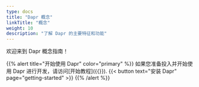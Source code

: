 ```yaml
---
type: docs
title: "Dapr 概念"
linkTitle: "概念"
weight: 10
description: "了解 Dapr 的主要特征和功能"
---
```


欢迎来到 Dapr 概念指南！


{{% alert title="开始使用 Dapr" color="primary" %}}
如果您准备投入并开始使用 Dapr 进行开发，请访问[开始教程]({{<ref getting-started>}}).
{{< button text="安装 Dapr" page="getting-started" >}}
{{% /alert %}}
